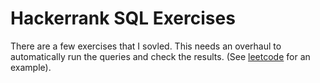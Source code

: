 # Hackerrank SQL Exercises

There are a few exercises that I sovled. This needs an overhaul to automatically run the queries and check the results. (See [leetcode](../leetcode) for an example).
